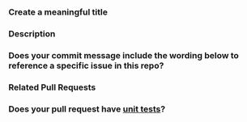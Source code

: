 <!--Dear friend, we, the rest of the NativeScript community thank you for your
contribution! Because we want to present a really nice, readable changelog with each
release, please provide the following information: -->

### Create a meaningful title
<!-- Please, ensure your title is less than 50 characters and starts with a capital letter. We strive to follow the guidelines in the
[How to Write a Git Commit Message] (http://chris.beams.io/posts/git-commit/) article for PR titles. -->

### Description

### Does your commit message include the wording below to reference a specific issue in this repo?
<!--Fixes/Implements #[Issue Number]. -->

### Related Pull Requests
<!-- List links related to this Pull Request from other repos/branches: -->

### Does your pull request have [unit tests](https://github.com/NativeScript/NativeScript/blob/master/running-tests.md)?
<!--If not, why?
If not, please tell us why tests are not included, and list all steps needed to test your pull request manually. -->


